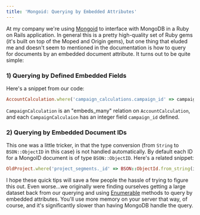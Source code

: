 ```yaml
---
title: 'Mongoid: Querying by Embedded Attributes'
---
```


At my company we're using [Mongoid](http://mongoid.org/en/mongoid/index.html) to interface with MongoDB in a Ruby on Rails application.  In general this is a pretty high-quality set of Ruby gems (it's built on top of the Moped and Origin gems), but one thing that eluded me and doesn't seem to mentioned in the documentation is how to query for documents by an embedded document attribute.  It turns out to be quite simple:

### 1) Querying by Defined Embedded Fields

Here's a snippet from our code:

```ruby
AccountCalculation.where('campaign_calculations.campaign_id' => campaign.id)
```

`CampaignCalculation` is an "embeds_many" relation on `AccountCalculation`, and each `CampaignCalculaion` has an integer field `campaign_id` defined.

### 2) Querying by Embedded Document IDs

This one was a little tricker, in that the type conversion (from `String` to `BSON::ObjectID` in this case) is not handled automatically.  By default each ID for a MongoID document is of type `BSON::ObjectID`.  Here's a related snippet:

```ruby
OldProject.where('project_segments._id' => BSON::ObjectId.from_string(id_s))
```

I hope these quick tips will save a few people the hassle of trying to figure this out.  Even worse...we originally were finding ourselves getting a large dataset back from our querying and using [Enumerable](http://ruby-doc.org/core-2.1.5/Enumerable.html) methods to query by embedded attributes.  You'll use more memory on your server that way, of course, and it's significantly slower than having MongoDB handle the query.
